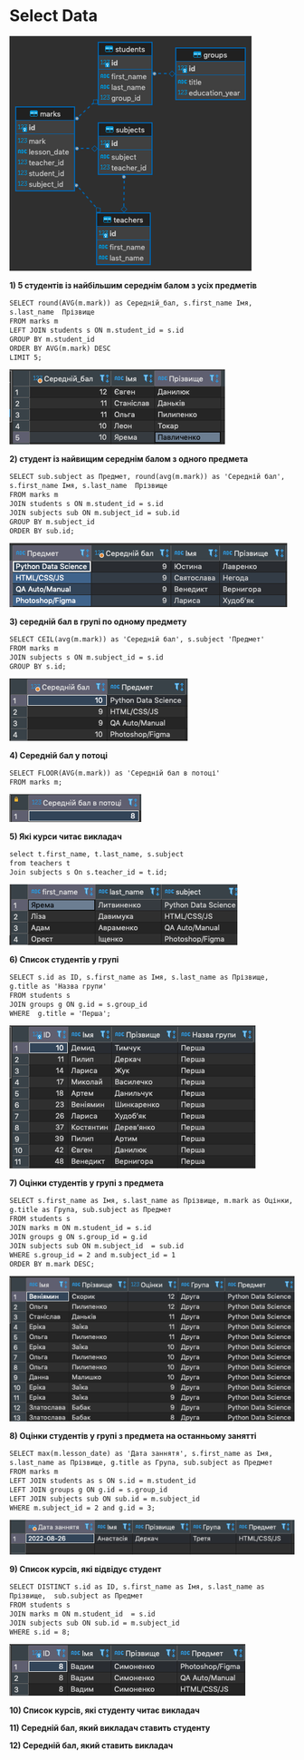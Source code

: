# Select Data 

![result 05](img/hw_db.png)

**1) 5 студентів із найбільшим середнім балом з усіх предметів**
```
SELECT round(AVG(m.mark)) as Середній_бал, s.first_name Імя, s.last_name  Прізвище
FROM marks m
LEFT JOIN students s ON m.student_id = s.id
GROUP BY m.student_id
ORDER BY AVG(m.mark) DESC
LIMIT 5;
```
![result 01](img/01.png)

**2) студент із найвищим середнім балом з одного предмета**
```
SELECT sub.subject as Предмет, round(avg(m.mark)) as 'Середній бал', s.first_name Імя, s.last_name  Прізвище
FROM marks m
JOIN students s ON m.student_id = s.id
JOIN subjects sub ON m.subject_id = sub.id 
GROUP BY m.subject_id 
ORDER BY sub.id;
```
![result 01](img/02.png)

**3) середній бал в групі по одному предмету**
```
SELECT CEIL(avg(m.mark)) as 'Середній бал', s.subject 'Предмет' 
FROM marks m
JOIN subjects s ON m.subject_id = s.id 
GROUP BY s.id;
```
![result 01](img/03.png)

**4) Середній бал у потоці**
```
SELECT FLOOR(AVG(m.mark)) as 'Середній бал в потоці'
FROM marks m;
```
![result 01](img/04.png)

**5) Які курси читає викладач**
```
select t.first_name, t.last_name, s.subject
from teachers t
Join subjects s On s.teacher_id = t.id;
```
![result 05](img/05.png)

**6) Список студентів у групі**
```
SELECT s.id as ID, s.first_name as Імя, s.last_name as Прізвище, g.title as 'Назва групи'
FROM students s 
JOIN groups g ON g.id = s.group_id 
WHERE  g.title = 'Перша';
```
![result 05](img/06.png)

**7) Оцінки студентів у групі з предмета**
```
SELECT s.first_name as Імя, s.last_name as Прізвище, m.mark as Оцінки, g.title as Група, sub.subject as Предмет
FROM students s
JOIN marks m ON m.student_id = s.id 
JOIN groups g ON s.group_id = g.id 
JOIN subjects sub ON m.subject_id  = sub.id 
WHERE s.group_id = 2 and m.subject_id = 1
ORDER BY m.mark DESC;
```
![result 05](img/07.png)

**8) Оцінки студентів у групі з предмета на останньому занятті**
```
SELECT max(m.lesson_date) as 'Дата заннятя', s.first_name as Імя, s.last_name as Прізвище, g.title as Група, sub.subject as Предмет
FROM marks m
LEFT JOIN students as s ON s.id = m.student_id
LEFT JOIN groups g ON g.id = s.group_id 
LEFT JOIN subjects sub ON sub.id = m.subject_id 
WHERE m.subject_id = 2 and g.id = 3;
```
![result 05](img/08.png)

**9) Список курсів, які відвідує студент**
```
SELECT DISTINCT s.id as ID, s.first_name as Імя, s.last_name as Прізвище,  sub.subject as Предмет
FROM students s 
JOIN marks m ON m.student_id  = s.id 
JOIN subjects sub ON sub.id = m.subject_id 
WHERE s.id = 8;
```
![result 05](img/09.png)

**10) Список курсів, які студенту читає викладач**

**11) Середній бал, який викладач ставить студенту**

**12) Середній бал, який ставить викладач**
